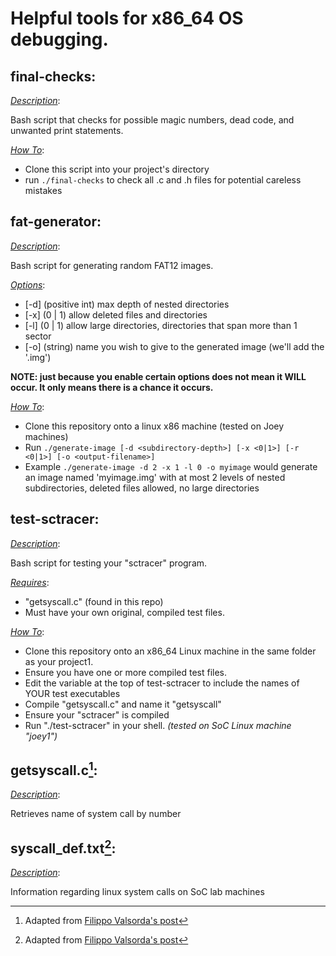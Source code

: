 # Helpful tools for x86_64 OS debugging.

## final-checks:
  <ins>_Description_</ins>: 

  Bash script that checks for possible magic numbers, dead code, and unwanted print
  statements.

 <ins>_How To_</ins>: 
 - Clone this script into your project's directory
 - run `./final-checks` to check all .c and .h files for potential careless mistakes
 
## fat-generator:
  <ins>_Description_</ins>:
  
  Bash script for generating random FAT12 images.
  
  <ins>_Options_</ins>:
  - [-d] (positive int) max depth of nested directories
  - [-x] (0 | 1) allow deleted files and directories
  - [-l] (0 | 1) allow large directories, directories that span more than 1 sector
  - [-o] (string) name you wish to give to the generated image (we'll add the '.img')
  
  __NOTE: just because you enable certain options does not mean it WILL occur. It only means there is a chance it occurs.__
  
  <ins>_How To_</ins>:
  - Clone this repository onto a linux x86 machine (tested on Joey machines)
  - Run ```./generate-image [-d <subdirectory-depth>] [-x <0|1>] [-r <0|1>] [-o <output-filename>]```
  - Example ```./generate-image -d 2 -x 1 -l 0 -o myimage``` would generate an image named 'myimage.img' with at most 2 levels of nested subdirectories, deleted files allowed, no large directories
  

## test-sctracer:
  <ins>_Description_</ins>: 
  
  Bash script for testing your "sctracer" program. 

  <ins>_Requires_</ins>:
  
  - "getsyscall.c" (found in this repo)
  - Must have your own original, compiled test files.

  <ins>_How To_</ins>: 

  - Clone this repository onto an x86_64 Linux machine in the same folder as your project1.
  - Ensure you have one or more compiled test files.
  - Edit the variable at the top of test-sctracer to include the names of YOUR test executables
  - Compile "getsyscall.c" and name it "getsyscall"
  - Ensure your "sctracer" is compiled
  - Run "./test-sctracer" in your shell.
  _(tested on SoC Linux machine "joey1")_

## getsyscall.c[^1]: 

  <ins>_Description_</ins>: 
  
  Retrieves name of system call by number
  
## syscall_def.txt[^1]:

  <ins>_Description_</ins>: 
  
  Information regarding linux system calls on SoC lab machines
  
  
[^1]: Adapted from [Filippo Valsorda's post](https://filippo.io/linux-syscall-table/)
